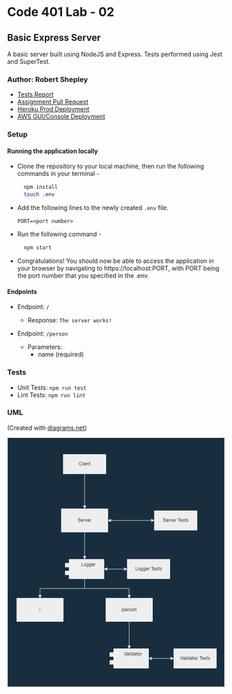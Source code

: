 # Code 401 Lab - 02

## Basic Express Server

A basic server built using NodeJS and Express. Tests performed using Jest and SuperTest.

### Author: Robert Shepley

<!-- Replace URL's and add more necessary links -->
- [Tests Report](https://github.com/ShepleySound/basic-express-server/actions/runs/3095394839/jobs/5009757013)
- [Assignment Pull Request](https://github.com/ShepleySound/basic-express-server/pull/1)
- [Heroku Prod Deployment](https://shepley-basic-express-server.herokuapp.com/)
- [AWS GUI/Console Deployment](http://basicexpressserver-env.eba-vcu5gsa7.us-west-2.elasticbeanstalk.com/)

### Setup

#### Running the application locally

- Clone the repository to your local machine, then run the following commands in your terminal -

  ```bash
    npm install
    touch .env
  ```

- Add the following lines to the newly created `.env` file.

  ```text
  PORT=<port number>
  ```

- Run the following command -

  ```bash
    npm start
  ```

- Congratulations! You should now be able to access the application in your browser by navigating to https://localhost:PORT, with PORT being the port number that you specified in the .env.

#### Endpoints

- Endpoint: `/`
  - Response: `The server works!`

- Endpoint: `/person`
  - Parameters:
    - name (required)

### Tests

- Unit Tests: `npm run test`
- Lint Tests: `npm run lint`

### UML

(Created with [diagrams.net](https://app.diagrams.net/))

![UML Image](basic-express-server.png)